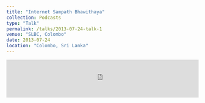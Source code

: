 ```yaml
---
title: "Internet Sampath Bhawithaya"
collection: Podcasts
type: "Talk"
permalink: /talks/2013-07-24-talk-1
venue: "SLBC, Colombo"
date: 2013-07-24
location: "Colombo, Sri Lanka"
---
```

<iframe width="100%" height="100" scrolling="no" frameborder="no" allow="autoplay" src="https://w.soundcloud.com/player/?url=https%3A//api.soundcloud.com/tracks/735351649&color=%23ff5500&auto_play=false&hide_related=false&show_comments=true&show_user=true&show_reposts=false&show_teaser=true&visual=true"></iframe>
